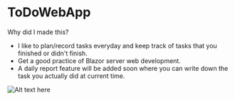 # ToDoWebApp
 
 
 Why did I made this?
 - I like to plan/record tasks everyday and keep track of tasks that you finished or didn't finish.
 - Get a good practice of Blazor server web development.
 - A daily report feature will be added soon where you can write down the task you actually did at current time.
 
![Alt text here](assets/diagram.png)
